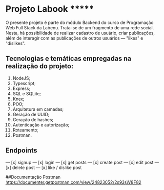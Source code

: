 # Projeto Labook *****

O presente projeto é parte do módulo Backend do curso de Programação Web Full Stack da Labenu. Trata-se de um fragmento de uma rede social. Nesta, há possibilidade de realizar cadastro de usuário, criar publicações, além de interagir com as publicações de outros usuários — "likes" e "dislikes".


## Tecnologias e temáticas empregadas na realização do projeto:
1. NodeJS;
2. Typescript;
3. Express;
4. SQL e SQLite;
5. Knex;
6. POO;
7. Arquitetura em camadas;
8. Geração de UUID;
9. Geração de hashes;
10. Autenticação e autorização;
11. Roteamento;
12. Postman.

## Endpoints

— [x] signup
— [x] login
— [x] get posts
— [x] create post
— [x] edit post
— [x] delete post
— [x] like / dislike post


##Documentação Postman
https://documenter.getpostman.com/view/24823052/2s93sW8F82




 


